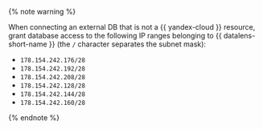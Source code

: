 {% note warning %}

When connecting an external DB that is not a {{ yandex-cloud }} resource, grant database access to the following IP ranges belonging to {{ datalens-short-name }} (the `/` character separates the subnet mask):

- `178.154.242.176/28`
- `178.154.242.192/28`
- `178.154.242.208/28`
- `178.154.242.128/28`
- `178.154.242.144/28`
- `178.154.242.160/28`

{% endnote %}
